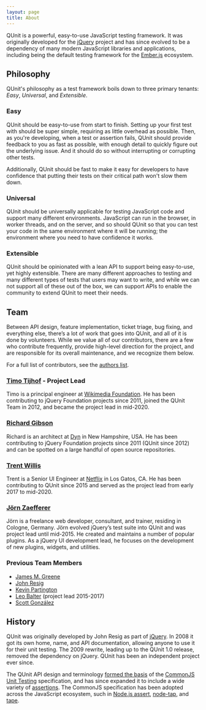 ```yaml
---
layout: page
title: About
---
```


<p class="lead">QUnit is a powerful, easy-to-use JavaScript testing framework. It was originally developed for the <a href="https://jquery.com/">jQuery</a> project and has since evolved to be a dependency of many modern JavaScript libraries and applications, including being the default testing framework for the <a href="https://emberjs.com/">Ember.js</a> ecosystem.</p>

## Philosophy

QUnit's philosophy as a test framework boils down to three primary tenants: _Easy_, _Universal_, and _Extensible_.

### Easy

QUnit should be easy-to-use from start to finish. Setting up your first test with should be super simple, requiring as little overhead as possible. Then, as you're developing, when a test or assertion fails, QUnit should provide feedback to you as fast as possible, with enough detail to quickly figure out the underlying issue. And it should do so without interrupting or corrupting other tests.

Additionally, QUnit should be fast to make it easy for developers to have confidence that putting their tests on their critical path won't slow them down.

### Universal

QUnit should be universally applicable for testing JavaScript code and support many different environments. JavaScript can run in the browser, in worker threads, and on the server, and so should QUnit so that you can test your code in the same environment where it will be running; the environment where you need to have confidence it works.

### Extensible

QUnit should be opinionated with a lean API to support being easy-to-use, yet highly extensible. There are many different approaches to testing and many different types of tests that users may want to write, and while we can not support all of these out of the box, we can support APIs to enable the community to extend QUnit to meet their needs.

## Team

Between API design, feature implementation, ticket triage, bug fixing, and everything else, there’s a lot of work that goes into QUnit, and all of it is done by volunteers. While we value all of our contributors, there are a few who contribute frequently, provide high-level direction for the project, and are responsible for its overall maintenance, and we recognize them below.

For a full list of contributors, see the [authors list](https://github.com/qunitjs/qunit/blob/main/AUTHORS.txt).

### [Timo Tijhof](https://timotijhof.net/) - Project Lead

Timo is a principal engineer at [Wikimedia Foundation](https://www.wikimedia.org/). He has been contributing to jQuery Foundation projects since 2011, joined the QUnit Team in 2012, and became the project lead in mid-2020.

### [Richard Gibson](https://twitter.com/gibson042)

Richard is an architect at [Dyn](http://dyn.com/) in New Hampshire, USA. He has been contributing to jQuery Foundation projects since 2011 (QUnit since 2012) and can be spotted on a large handful of open source repositories.

### [Trent Willis](https://twitter.com/trentmwillis)

Trent is a Senior UI Engineer at [Netflix](https://www.netflix.com) in Los Gatos, CA. He has been contributing to QUnit since 2015 and served as the project lead from early 2017 to mid-2020.

### [Jörn Zaefferer](http://bassistance.de/)

Jörn is a freelance web developer, consultant, and trainer, residing in Cologne, Germany. Jörn evolved jQuery’s test suite into QUnit and was project lead until mid-2015. He created and maintains a number of popular plugins. As a jQuery UI development lead, he focuses on the development of new plugins, widgets, and utilities.

### Previous Team Members

* [James M. Greene](https://jamesmgreene.github.io/)
* [John Resig](https://johnresig.com/)
* [Kevin Partington](https://github.com/platinumazure)
* [Leo Balter](https://twitter.com/leobalter) (project lead 2015-2017)
* [Scott González](http://nemikor.com/)

## History

QUnit was originally developed by John Resig as part of [jQuery](https://jquery.com/). In 2008 it got its own home, name, and API documentation, allowing anyone to use it for their unit testing. The 2009 rewrite, leading up to the QUnit 1.0 release, removed the dependency on jQuery. QUnit has been an independent project ever since.

The QUnit API design and terminology [formed the basis](https://groups.google.com/g/commonjs/c/d6v2ETPSbCI) of the [CommonJS Unit Testing](http://wiki.commonjs.org/wiki/Unit_Testing/1.0) specification, and has since expanded it to include a wide variety of [assertions](./api/assert/index.md). The CommonJS specification has been adopted across the JavaScript ecosystem, such in [Node.js assert](https://nodejs.org/api/assert.html), [node-tap](https://node-tap.org/), and [tape](https://github.com/tape-testing/tape).
